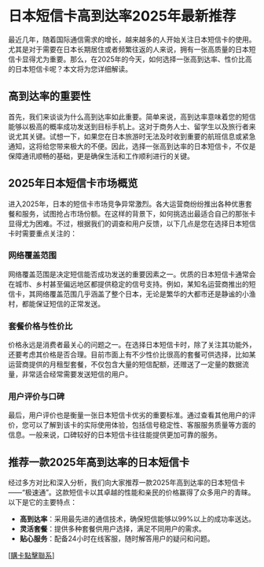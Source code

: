 # 日本短信卡高到达率2025年最新推荐

最近几年，随着国际通信需求的增长，越来越多的人开始关注日本短信卡的使用。尤其是对于需要在日本长期居住或者频繁往返的人来说，拥有一张高质量的日本短信卡显得尤为重要。那么，在2025年的今天，如何选择一张高到达率、性价比高的日本短信卡呢？本文将为您详细解读。

## 高到达率的重要性

首先，我们来谈谈为什么高到达率如此重要。简单来说，高到达率意味着您的短信能够以极高的概率成功发送到目标手机上。这对于商务人士、留学生以及旅行者来说尤其关键。试想一下，如果您在日本旅游时无法及时收到重要的航班信息或紧急通知，这将给您带来极大的不便。因此，选择一张高到达率的日本短信卡，不仅是保障通讯顺畅的基础，更是确保生活和工作顺利进行的关键。

## 2025年日本短信卡市场概览

进入2025年，日本的短信卡市场竞争异常激烈。各大运营商纷纷推出各种优惠套餐和服务，试图抢占市场份额。在这样的背景下，如何挑选出最适合自己的那张卡显得尤为困难。不过，根据我们的调查和用户反馈，以下几点是您在选择日本短信卡时需要重点关注的：

### 网络覆盖范围

网络覆盖范围是决定短信能否成功发送的重要因素之一。优质的日本短信卡通常会在城市、乡村甚至偏远地区都提供稳定的信号支持。例如，某知名运营商推出的短信卡，其网络覆盖范围几乎涵盖了整个日本，无论是繁华的大都市还是静谧的小渔村，都能保证短信的正常发送。

### 套餐价格与性价比

价格永远是消费者最关心的问题之一。在选择日本短信卡时，除了关注其功能外，还要考虑其价格是否合理。目前市面上有不少性价比很高的套餐可供选择，比如某运营商提供的月租型套餐，不仅包含大量的短信配额，还赠送了一定量的数据流量，非常适合经常需要发送短信的用户。

### 用户评价与口碑

最后，用户评价也是衡量一张日本短信卡优劣的重要标准。通过查看其他用户的评价，您可以了解到该卡的实际使用体验，包括信号稳定性、客服服务质量等方面的信息。一般来说，口碑较好的日本短信卡往往能提供更加可靠的服务。

## 推荐一款2025年高到达率的日本短信卡

经过多方对比和深入分析，我们向大家推荐一款2025年高到达率的日本短信卡——“极速通”。这款短信卡以其卓越的性能和亲民的价格赢得了众多用户的青睐。以下是它的主要特点：

- **高到达率**：采用最先进的通信技术，确保短信能够以99%以上的成功率送达。
- **灵活套餐**：提供多种套餐供用户选择，满足不同用户的需求。
- **贴心服务**：配备24小时在线客服，随时解答用户的疑问和问题。

[[購卡點擊聯系](https://t.me/s/SXDXQF)]